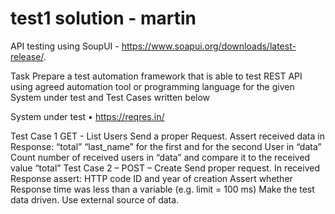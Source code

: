 # test1 solution - martin
API testing using SoupUI - https://www.soapui.org/downloads/latest-release/.

Task
Prepare a test automation framework that is able to test REST API using agreed automation tool or programming language for the given System under test and Test Cases written below

System under test • https://reqres.in/

Test Case 1 GET - List Users
Send a proper Request.
Assert received data in Response:
“total”
“last_name” for the first and for the second User in “data”
Count number of received users in “data” and compare it to the received value “total”
Test Case 2 – POST – Create
Send proper request.
In received Response assert:
HTTP code
ID and year of creation
Assert whether Response time was less than a variable (e.g. limit = 100 ms)
Make the test data driven. Use external source of data.
